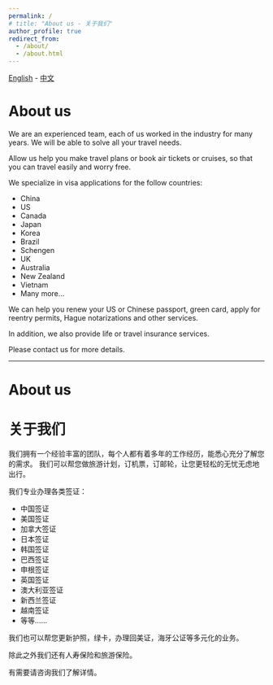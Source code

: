```yaml
---
permalink: /
# title: "About us - 关于我们"
author_profile: true
redirect_from: 
  - /about/
  - /about.html
---
```


[English](#about-us) - [中文](#about-us-2)

# About us

We are an experienced team, each of us worked in the industry for many years. We will be able to solve all your travel needs.

Allow us help you make travel plans or book air tickets or cruises, so that you can travel easily and worry free.

We specialize in visa applications for the follow countries:

- China
- US
- Canada
- Japan
- Korea
- Brazil
- Schengen
- UK
- Australia
- New Zealand
- Vietnam
- Many more...

We can help you renew your US or Chinese passport, green card, apply for reentry permits, Hague notarizations and other services.

In addition, we also provide life or travel insurance services.

Please contact us for more details.

---

# About us

# 关于我们

我们拥有一个经验丰富的团队，每个人都有着多年的工作经历，能悉心充分了解您的需求。 我们可以帮您做旅游计划，订机票，订邮轮，让您更轻松的无忧无虑地出行。

我们专业办理各类签证：

- 中国签证
- 美国签证
- 加拿大签证
- 日本签证
- 韩国签证
- 巴西签证
- 申根签证
- 英国签证
- 澳大利亚签证
- 新西兰签证
- 越南签证
- 等等……

我们也可以帮您更新护照，绿卡，办理回美证，海牙公证等多元化的业务。

除此之外我们还有人寿保险和旅游保险。

有需要请咨询我们了解详情。
